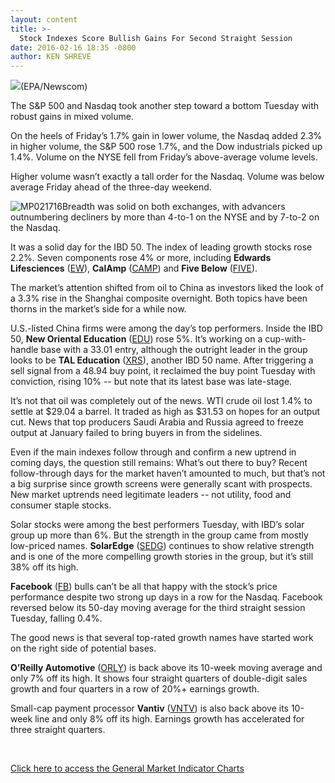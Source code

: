 ```yaml
---
layout: content
title: >-
  Stock Indexes Score Bullish Gains For Second Straight Session
date: 2016-02-16 18:35 -0800
author: KEN SHREVE
---
```






![](https://www.investors.com/wp-content/uploads/2016/02/BIGPIC-021716-021716-.jpg)(EPA/Newscom)









The S&P 500 and Nasdaq took another step toward a bottom Tuesday with robust gains in mixed volume.


On the heels of Friday’s 1.7% gain in lower volume, the Nasdaq added 2.3% in higher volume, the S&P 500 rose 1.7%, and the Dow industrials picked up 1.4%. Volume on the NYSE fell from Friday’s above-average volume levels.


Higher volume wasn’t exactly a tall order for the Nasdaq. Volume was below average Friday ahead of the three-day weekend.


![MP021716](https://www.investors.com/wp-content/uploads/2016/02/MP021716-191x300.jpg)Breadth was solid on both exchanges, with advancers outnumbering decliners by more than 4-to-1 on the NYSE and by 7-to-2 on the Nasdaq.


It was a solid day for the IBD 50. The index of leading growth stocks rose 2.2%. Seven components rose 4% or more, including **Edwards Lifesciences** ([EW](https://research.investors.com/quote.aspx?symbol=EW)), **CalAmp** ([CAMP](https://research.investors.com/quote.aspx?symbol=CAMP)) and **Five Below** ([FIVE](https://research.investors.com/quote.aspx?symbol=FIVE)).


The market’s attention shifted from oil to China as investors liked the look of a 3.3% rise in the Shanghai composite overnight. Both topics have been thorns in the market’s side for a while now.


U.S.-listed China firms were among the day’s top performers. Inside the IBD 50, **New Oriental Education** ([EDU](https://research.investors.com/quote.aspx?symbol=EDU)) rose 5%. It’s working on a cup-with-handle base with a 33.01 entry, although the outright leader in the group looks to be **TAL Education** ([XRS](https://research.investors.com/quote.aspx?symbol=XRS)), another IBD 50 name. After triggering a sell signal from a 48.94 buy point, it reclaimed the buy point Tuesday with conviction, rising 10% -- but note that its latest base was late-stage.


It’s not that oil was completely out of the news. WTI crude oil lost 1.4% to settle at $29.04 a barrel. It traded as high as $31.53 on hopes for an output cut. News that top producers Saudi Arabia and Russia agreed to freeze output at January failed to bring buyers in from the sidelines.


Even if the main indexes follow through and confirm a new uptrend in coming days, the question still remains: What’s out there to buy? Recent follow-through days for the market haven’t amounted to much, but that’s not a big surprise since growth screens were generally scant with prospects. New market uptrends need legitimate leaders -- not utility, food and consumer staple stocks.


Solar stocks were among the best performers Tuesday, with IBD’s solar group up more than 6%. But the strength in the group came from mostly low-priced names. **SolarEdge** ([SEDG](https://research.investors.com/quote.aspx?symbol=SEDG)) continues to show relative strength and is one of the more compelling growth stories in the group, but it’s still 38% off its high.


**Facebook** ([FB](https://research.investors.com/quote.aspx?symbol=FB)) bulls can’t be all that happy with the stock’s price performance despite two strong up days in a row for the Nasdaq. Facebook reversed below its 50-day moving average for the third straight session Tuesday, falling 0.4%.


The good news is that several top-rated growth names have started work on the right side of potential bases.


**O’Reilly Automotive** ([ORLY](https://research.investors.com/quote.aspx?symbol=ORLY)) is back above its 10-week moving average and only 7% off its high. It shows four straight quarters of double-digit sales growth and four quarters in a row of 20%+ earnings growth.


Small-cap payment processor **Vantiv** ([VNTV](https://research.investors.com/quote.aspx?symbol=VNTV)) is also back above its 10-week line and only 8% off its high. Earnings growth has accelerated for three straight quarters.


 


[Click here to access the General Market Indicator Charts](https://www.investors.com/wp-content/uploads/2016/02/GMI_021716.pdf)




